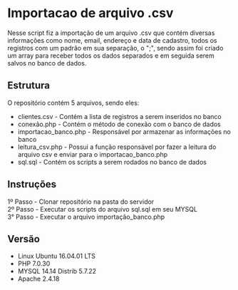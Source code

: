 # Importacao de arquivo .csv
Nesse script fiz a importação de um arquivo .csv que contém diversas informações como nome, email, endereço e data de cadastro, todos os registros com um padrão em sua separação, o ";", sendo assim foi criado um array para receber todos os dados separados e em seguida serem salvos no banco de dados.

## Estrutura
O repositório contém 5 arquivos, sendo eles:
* clientes.csv - Contém a lista de registros a serem inseridos no banco
* conexão.php - Contém o método de conexão com o banco de dados
* importacao_banco.php - Responsável por armazenar as informações no banco
* leitura_csv.php - Possui a função responsável por fazer a leitura do arquivo csv e enviar para o importacao_banco.php
* sql.sql - Contém os scripts a serem rodados no banco de dados

## Instruções
1º Passo - Clonar repositório na pasta do servidor  <br/>
2º Passo - Executar os scripts do arquivo sql.sql em seu MYSQL  <br/>
3° Passo - Executar o arquivo importação_banco.php  <br/>

## Versão
* Linux Ubuntu 16.04.01 LTS
* PHP 7.0.30
* MYSQL 14.14 Distrib 5.7.22
* Apache 2.4.18